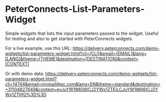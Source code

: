 # PeterConnects-List-Parameters-Widget

Simple widgets that lists the input parameters passed to the widget.
Useful for testing and also to get started with PeterConnects widgets.

For a live example, use this URL:
https://delivery.peterconnects.com/demo-widgets/list-parameters-widget.html?cli=[CLI]&email=[EMAIL]&lang=[LANG]&theme=[THEME]&destination=[DESTINATION]&context=[CONTEXT]

Or with demo data:
https://delivery.peterconnects.com/demo-widgets/list-parameters-widget.html?cli=14744&email=mymail@pc.com&lang=EN&theme=standard&destination=+31104827649&context=eyJuYW1lMSI6ICJ2YWx1ZTEiLCJuYW1lMiI6ICJ2YWx1ZTIifQ%3D%3D
